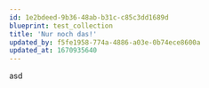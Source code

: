 ```yaml
---
id: 1e2bdeed-9b36-48ab-b31c-c85c3dd1689d
blueprint: test_collection
title: 'Nur noch das!'
updated_by: f5fe1958-774a-4886-a03e-0b74ece8600a
updated_at: 1670935640
---
```

asd